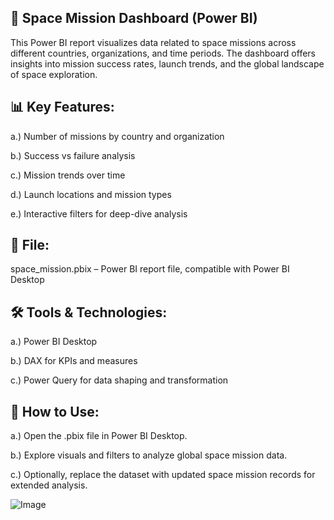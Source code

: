 ## 🚀 Space Mission Dashboard (Power BI)
This Power BI report visualizes data related to space missions across different countries, organizations, and time periods. The dashboard offers insights into mission success rates, launch trends, and the global landscape of space exploration.

## 📊 Key Features:
  a.) Number of missions by country and organization

  b.) Success vs failure analysis

  c.) Mission trends over time

  d.) Launch locations and mission types

  e.) Interactive filters for deep-dive analysis

## 📁 File:
space_mission.pbix – Power BI report file, compatible with Power BI Desktop

## 🛠️ Tools & Technologies:
  a.) Power BI Desktop

  b.) DAX for KPIs and measures

  c.) Power Query for data shaping and transformation

## 📌 How to Use:
  a.) Open the .pbix file in Power BI Desktop.

  b.) Explore visuals and filters to analyze global space mission data.

  c.) Optionally, replace the dataset with updated space mission records for extended analysis.

  ![Image](https://github.com/user-attachments/assets/92d1c4a8-6553-499d-846b-9f946bd52ffe)
